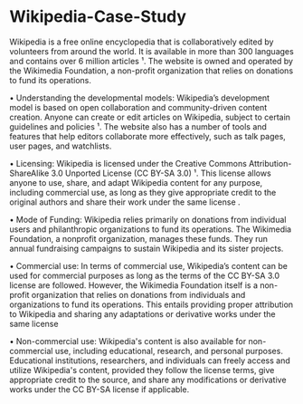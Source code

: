 # Wikipedia-Case-Study
Wikipedia is a free online encyclopedia that is collaboratively edited by volunteers from around the world. It is available in more than 300 languages and contains over 6 million articles ¹. The website is owned and operated by the Wikimedia Foundation, a non-profit organization that relies on donations to fund its operations.

•	Understanding the developmental models:
Wikipedia’s development model is based on open collaboration and community-driven content creation. Anyone can create or edit articles on Wikipedia, subject to certain guidelines and policies ¹. The website also has a number of tools and features that help editors collaborate more effectively, such as talk pages, user pages, and watchlists.

•	Licensing:
Wikipedia is licensed under the Creative Commons Attribution-ShareAlike 3.0 Unported License (CC BY-SA 3.0) ¹. This license allows anyone to use, share, and adapt Wikipedia content for any purpose, including commercial use, as long as they give appropriate credit to the original authors and share their work under the same license .

•	Mode of Funding:
 Wikipedia relies primarily on donations from individual users and philanthropic organizations to fund its operations. The Wikimedia Foundation, a nonprofit organization, manages these funds. They run annual fundraising campaigns to sustain Wikipedia and its sister projects.

•	Commercial use:
In terms of commercial use, Wikipedia’s content can be used for commercial purposes as long as the terms of the CC BY-SA 3.0 license are followed. However, the Wikimedia Foundation itself is a non-profit organization that relies on donations from individuals and organizations to fund its operations. This entails providing proper attribution to Wikipedia and sharing any adaptations or derivative works under the same license

•	Non-commercial use:
Wikipedia's content is also available for non-commercial use, including educational, research, and personal purposes. Educational institutions, researchers, and individuals can freely access and utilize Wikipedia's content, provided they follow the license terms, give appropriate credit to the source, and share any modifications or derivative works under the CC BY-SA license if applicable.
